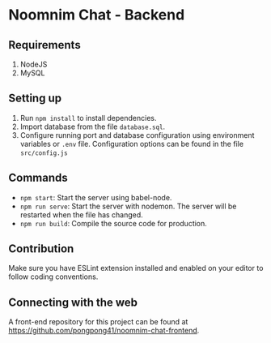 # Noomnim Chat - Backend
## Requirements
1. NodeJS
2. MySQL
## Setting up
1. Run `npm install` to install dependencies.
2. Import database from the file `database.sql`.
3. Configure running port and database configuration using environment variables or `.env` file. Configuration options can be found in the file `src/config.js`
## Commands
* `npm start`: Start the server using babel-node.
* `npm run serve`: Start the server with nodemon. The server will be restarted when the file has changed.
* `npm run build`: Compile the source code for production.
## Contribution
Make sure you have ESLint extension installed and enabled on your editor to follow coding conventions.
## Connecting with the web
A front-end repository for this project can be found at https://github.com/pongpong41/noomnim-chat-frontend.
